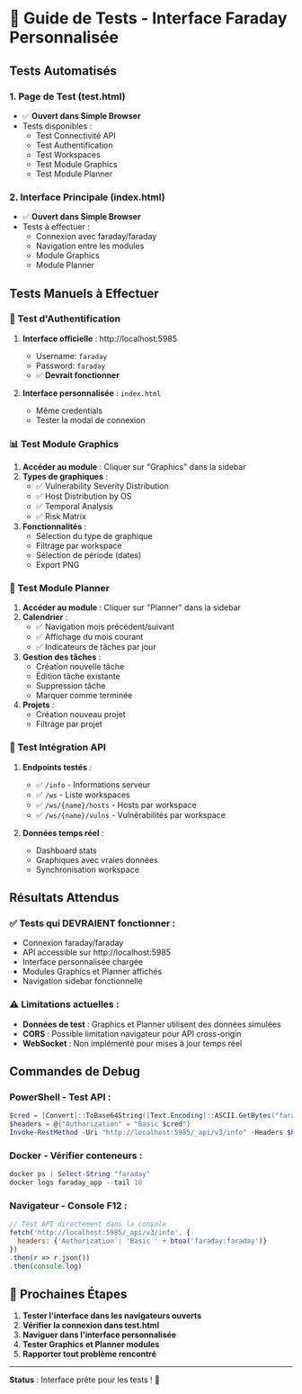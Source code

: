 # 🧪 Guide de Tests - Interface Faraday Personnalisée

## Tests Automatisés

### 1. Page de Test (test.html)
- ✅ **Ouvert dans Simple Browser**
- Tests disponibles :
  - Test Connectivité API
  - Test Authentification  
  - Test Workspaces
  - Test Module Graphics
  - Test Module Planner

### 2. Interface Principale (index.html)
- ✅ **Ouvert dans Simple Browser** 
- Tests à effectuer :
  - Connexion avec faraday/faraday
  - Navigation entre les modules
  - Module Graphics
  - Module Planner

## Tests Manuels à Effectuer

### 🔐 Test d'Authentification
1. **Interface officielle** : http://localhost:5985
   - Username: `faraday`
   - Password: `faraday` 
   - ✅ **Devrait fonctionner**

2. **Interface personnalisée** : `index.html`
   - Même credentials
   - Tester la modal de connexion

### 📊 Test Module Graphics
1. **Accéder au module** : Cliquer sur "Graphics" dans la sidebar
2. **Types de graphiques** :
   - ✅ Vulnerability Severity Distribution
   - ✅ Host Distribution by OS  
   - ✅ Temporal Analysis
   - ✅ Risk Matrix
3. **Fonctionnalités** :
   - Sélection du type de graphique
   - Filtrage par workspace
   - Sélection de période (dates)
   - Export PNG

### 📅 Test Module Planner  
1. **Accéder au module** : Cliquer sur "Planner" dans la sidebar
2. **Calendrier** :
   - ✅ Navigation mois précédent/suivant
   - ✅ Affichage du mois courant
   - ✅ Indicateurs de tâches par jour
3. **Gestion des tâches** :
   - Création nouvelle tâche
   - Édition tâche existante
   - Suppression tâche
   - Marquer comme terminée
4. **Projets** :
   - Création nouveau projet
   - Filtrage par projet

### 🔗 Test Intégration API
1. **Endpoints testés** :
   - ✅ `/info` - Informations serveur
   - ✅ `/ws` - Liste workspaces
   - ✅ `/ws/{name}/hosts` - Hosts par workspace
   - ✅ `/ws/{name}/vulns` - Vulnérabilités par workspace

2. **Données temps réel** :
   - Dashboard stats
   - Graphiques avec vraies données
   - Synchronisation workspace

## Résultats Attendus

### ✅ Tests qui DEVRAIENT fonctionner :
- Connexion faraday/faraday
- API accessible sur http://localhost:5985
- Interface personnalisée chargée
- Modules Graphics et Planner affichés
- Navigation sidebar fonctionnelle

### ⚠️ Limitations actuelles :
- **Données de test** : Graphics et Planner utilisent des données simulées
- **CORS** : Possible limitation navigateur pour API cross-origin
- **WebSocket** : Non implémenté pour mises à jour temps réel

## Commandes de Debug

### PowerShell - Test API :
```powershell
$cred = [Convert]::ToBase64String([Text.Encoding]::ASCII.GetBytes("faraday:faraday"))
$headers = @{"Authorization" = "Basic $cred"}
Invoke-RestMethod -Uri "http://localhost:5985/_api/v3/info" -Headers $headers
```

### Docker - Vérifier conteneurs :
```powershell
docker ps | Select-String "faraday"
docker logs faraday_app --tail 10
```

### Navigateur - Console F12 :
```javascript
// Test API directement dans la console
fetch('http://localhost:5985/_api/v3/info', {
  headers: {'Authorization': 'Basic ' + btoa('faraday:faraday')}
})
.then(r => r.json())
.then(console.log)
```

## 🎯 Prochaines Étapes

1. **Tester l'interface dans les navigateurs ouverts**
2. **Vérifier la connexion dans test.html**  
3. **Naviguer dans l'interface personnalisée**
4. **Tester Graphics et Planner modules**
5. **Rapporter tout problème rencontré**

---
**Status** : Interface prête pour les tests ! 🚀
